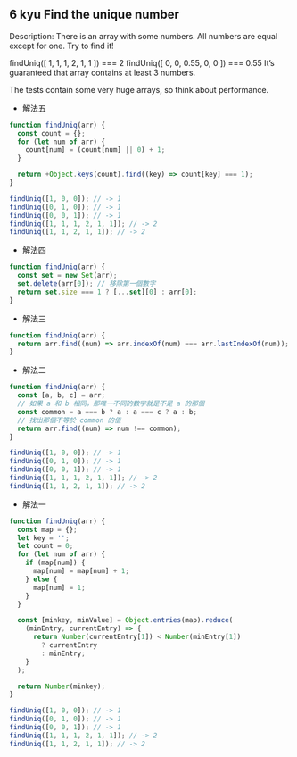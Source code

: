## 6 kyu Find the unique number

Description:
There is an array with some numbers. All numbers are equal except for one. Try to find it!

findUniq([ 1, 1, 1, 2, 1, 1 ]) === 2
findUniq([ 0, 0, 0.55, 0, 0 ]) === 0.55
It’s guaranteed that array contains at least 3 numbers.

The tests contain some very huge arrays, so think about performance.

- 解法五

```js
function findUniq(arr) {
  const count = {};
  for (let num of arr) {
    count[num] = (count[num] || 0) + 1;
  }

  return +Object.keys(count).find((key) => count[key] === 1);
}

findUniq([1, 0, 0]); // -> 1
findUniq([0, 1, 0]); // -> 1
findUniq([0, 0, 1]); // -> 1
findUniq([1, 1, 1, 2, 1, 1]); // -> 2
findUniq([1, 1, 2, 1, 1]); // -> 2
```

- 解法四

```js
function findUniq(arr) {
  const set = new Set(arr);
  set.delete(arr[0]); // 移除第一個數字
  return set.size === 1 ? [...set][0] : arr[0];
}
```

- 解法三

```js
function findUniq(arr) {
  return arr.find((num) => arr.indexOf(num) === arr.lastIndexOf(num));
}
```

- 解法二

```js
function findUniq(arr) {
  const [a, b, c] = arr;
  // 如果 a 和 b 相同，那唯一不同的數字就是不是 a 的那個
  const common = a === b ? a : a === c ? a : b;
  // 找出那個不等於 common 的值
  return arr.find((num) => num !== common);
}

findUniq([1, 0, 0]); // -> 1
findUniq([0, 1, 0]); // -> 1
findUniq([0, 0, 1]); // -> 1
findUniq([1, 1, 1, 2, 1, 1]); // -> 2
findUniq([1, 1, 2, 1, 1]); // -> 2
```

- 解法一

```js
function findUniq(arr) {
  const map = {};
  let key = '';
  let count = 0;
  for (let num of arr) {
    if (map[num]) {
      map[num] = map[num] + 1;
    } else {
      map[num] = 1;
    }
  }

  const [minkey, minValue] = Object.entries(map).reduce(
    (minEntry, currentEntry) => {
      return Number(currentEntry[1]) < Number(minEntry[1])
        ? currentEntry
        : minEntry;
    }
  );

  return Number(minkey);
}

findUniq([1, 0, 0]); // -> 1
findUniq([0, 1, 0]); // -> 1
findUniq([0, 0, 1]); // -> 1
findUniq([1, 1, 1, 2, 1, 1]); // -> 2
findUniq([1, 1, 2, 1, 1]); // -> 2
```
